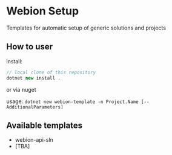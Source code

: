 # Webion Setup

Templates for automatic setup of generic solutions and projects

## How to user

install: 
```c#
// local clone of this repository
dotnet new install .
```
or via nuget

usage: ```dotnet new webion-template -n Project.Name [--AdditionalParameters]```

## Available templates
- webion-api-sln
- [TBA]
